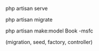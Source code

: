 php artisan serve

php artisan migrate

php artisan make:model Book -msfc

(migration, seed, factory, controller)
